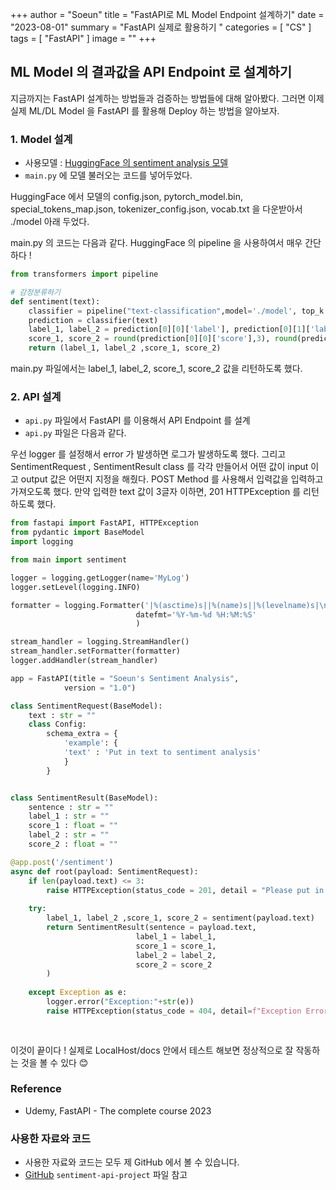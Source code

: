 +++
author = "Soeun"
title = "FastAPI로 ML Model Endpoint 설계하기"
date = "2023-08-01"
summary = "FastAPI 실제로 활용하기 "
categories = [
    "CS"
]
tags = [
    "FastAPI"
]
image = ""
+++

## ML Model 의 결과값을 API Endpoint 로 설계하기 

지금까지는 FastAPI 설계하는 방법들과 검증하는 방법들에 대해 알아봤다. 
그러면 이제 실제 ML/DL Model 을 FastAPI 를 활용해 Deploy 하는 방법을 알아보자. 

### 1. Model 설계 
- 사용모델 : [HuggingFace 의 sentiment analysis 모델](https://huggingface.co/bhadresh-savani/distilbert-base-uncased-emotion)
- `main.py` 에 모델 불러오는 코드를 넣어두었다.

HuggingFace 에서 모델의 config.json, pytorch_model.bin, special_tokens_map.json, tokenizer_config.json, vocab.txt 을 다운받아서 ./model 아래 두었다. 

main.py 의 코드는 다음과 같다. HuggingFace 의 pipeline 을 사용하여서 매우 간단하다 !

```python
from transformers import pipeline

# 감정분류하기 
def sentiment(text):
    classifier = pipeline("text-classification",model='./model', top_k = 2)
    prediction = classifier(text)
    label_1, label_2 = prediction[0][0]['label'], prediction[0][1]['label']
    score_1, score_2 = round(prediction[0][0]['score'],3), round(prediction[0][1]['score'],3)
    return (label_1, label_2 ,score_1, score_2)
```

main.py 파일에서는 label_1, label_2, score_1, score_2 값을 리턴하도록 했다. 

### 2. API 설계

-  `api.py` 파일에서 FastAPI 를 이용해서 API Endpoint 를 설계
-  `api.py` 파일은 다음과 같다. 

우선 logger 를 설정해서 error 가 발생하면 로그가 발생하도록 했다. 
그리고 SentimentRequest , SentimentResult class 를 각각 만들어서 어떤 값이 input 이고 output 값은 어떤지 지정을 해줬다. 
POST Method 를 사용해서 입력값을 입력하고 가져오도록 했다. 
만약 입력한 text 값이 3글자 이하면, 201 HTTPException 를 리턴하도록 했다. 

```python
from fastapi import FastAPI, HTTPException
from pydantic import BaseModel
import logging

from main import sentiment

logger = logging.getLogger(name='MyLog')
logger.setLevel(logging.INFO)

formatter = logging.Formatter('|%(asctime)s||%(name)s||%(levelname)s|\n%(message)s',
                            datefmt='%Y-%m-%d %H:%M:%S'
                            )

stream_handler = logging.StreamHandler() 
stream_handler.setFormatter(formatter) 
logger.addHandler(stream_handler) 

app = FastAPI(title = "Soeun's Sentiment Analysis",
            version = "1.0")

class SentimentRequest(BaseModel):
    text : str = ""
    class Config:
        schema_extra = {
            'example': {
            'text' : 'Put in text to sentiment analysis'
            }
        }


class SentimentResult(BaseModel):
    sentence : str = ""
    label_1 : str = ""
    score_1 : float = ""
    label_2 : str = ""
    score_2 : float = ""

@app.post('/sentiment')
async def root(payload: SentimentRequest):
    if len(payload.text) <= 3:
        raise HTTPException(status_code = 201, detail = "Please put in valid text")
        
    try:
        label_1, label_2 ,score_1, score_2 = sentiment(payload.text)
        return SentimentResult(sentence = payload.text,
                            label_1 = label_1,
                            score_1 = score_1,
                            label_2 = label_2,
                            score_2 = score_2
        )
    
    except Exception as e:
        logger.error("Exception:"+str(e))
        raise HTTPException(status_code = 404, detail=f"Exception Error: {e}")
    
    
```

이것이 끝이다 ! 
실제로 LocalHost/docs 안에서 테스트 해보면 정상적으로 잘 작동하는 것을 볼 수 있다 😊

### Reference
- Udemy, FastAPI - The complete course 2023

### 사용한 자료와 코드
- 사용한 자료와 코드는 모두 제 GitHub 에서 볼 수 있습니다.
- [GitHub](https://github.com/ddoddii/skills-for-DS/tree/main/week3) `sentiment-api-project` 파일 참고